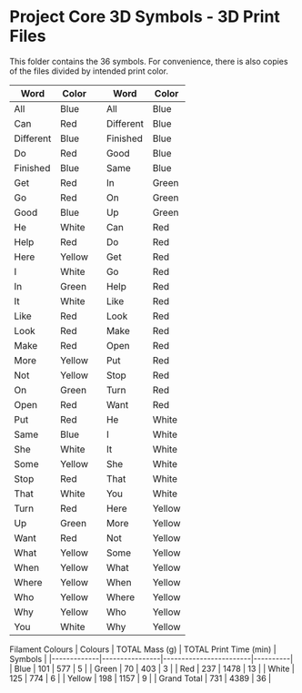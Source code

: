 # Project Core 3D Symbols - 3D Print Files
This folder contains the 36 symbols. For convenience, there is also copies of the files divided by intended print color.



| **Word**  | **Color** |   | **Word**  | **Color** |
|-----------|-----------|:-:|-----------|-----------|
| All       | Blue      |   | All       | Blue      |
| Can       | Red       |   | Different | Blue      |
| Different | Blue      |   | Finished  | Blue      |
| Do        | Red       |   | Good      | Blue      |
| Finished  | Blue      |   | Same      | Blue      |
| Get       | Red       |   | In        | Green     |
| Go        | Red       |   | On        | Green     |
| Good      | Blue      |   | Up        | Green     |
| He        | White     |   | Can       | Red       |
| Help      | Red       |   | Do        | Red       |
| Here      | Yellow    |   | Get       | Red       |
| I         | White     |   | Go        | Red       |
| In        | Green     |   | Help      | Red       |
| It        | White     |   | Like      | Red       |
| Like      | Red       |   | Look      | Red       |
| Look      | Red       |   | Make      | Red       |
| Make      | Red       |   | Open      | Red       |
| More      | Yellow    |   | Put       | Red       |
| Not       | Yellow    |   | Stop      | Red       |
| On        | Green     |   | Turn      | Red       |
| Open      | Red       |   | Want      | Red       |
| Put       | Red       |   | He        | White     |
| Same      | Blue      |   | I         | White     |
| She       | White     |   | It        | White     |
| Some      | Yellow    |   | She       | White     |
| Stop      | Red       |   | That      | White     |
| That      | White     |   | You       | White     |
| Turn      | Red       |   | Here      | Yellow    |
| Up        | Green     |   | More      | Yellow    |
| Want      | Red       |   | Not       | Yellow    |
| What      | Yellow    |   | Some      | Yellow    |
| When      | Yellow    |   | What      | Yellow    |
| Where     | Yellow    |   | When      | Yellow    |
| Who       | Yellow    |   | Where     | Yellow    |
| Why       | Yellow    |   | Who       | Yellow    |
| You       | White     |   | Why       | Yellow    |


Filament Colours
| Colours     | TOTAL Mass (g) | TOTAL Print Time (min) | Symbols  |
|-------------|----------------|------------------------|----------|
| Blue        | 101            | 577                    | 5        |
| Green       | 70             | 403                    | 3        |
| Red         | 237            | 1478                   | 13       |
| White       | 125            | 774                    | 6        |
| Yellow      | 198            | 1157                   | 9        |
| Grand Total | 731            | 4389                   | 36       |

